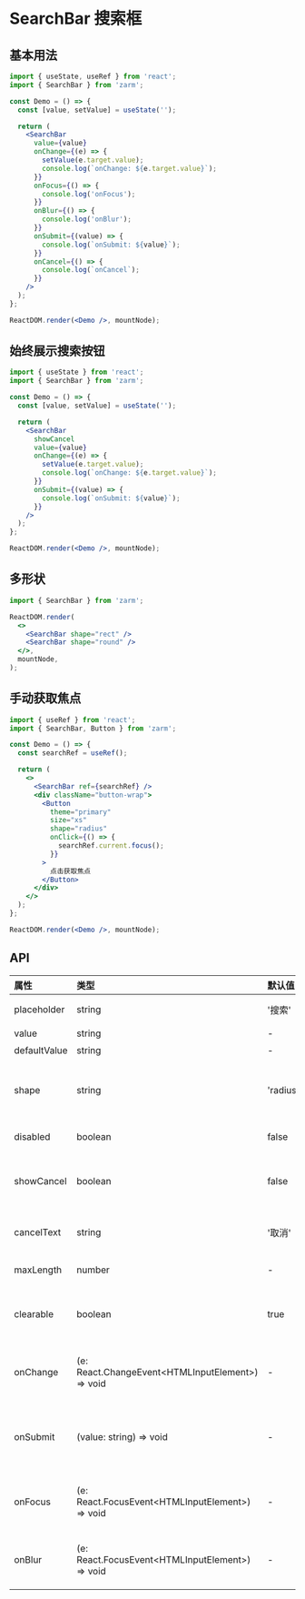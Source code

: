 # SearchBar 搜索框

## 基本用法

```jsx
import { useState, useRef } from 'react';
import { SearchBar } from 'zarm';

const Demo = () => {
  const [value, setValue] = useState('');

  return (
    <SearchBar
      value={value}
      onChange={(e) => {
        setValue(e.target.value);
        console.log(`onChange: ${e.target.value}`);
      }}
      onFocus={() => {
        console.log('onFocus');
      }}
      onBlur={() => {
        console.log('onBlur');
      }}
      onSubmit={(value) => {
        console.log(`onSubmit: ${value}`);
      }}
      onCancel={() => {
        console.log(`onCancel`);
      }}
    />
  );
};

ReactDOM.render(<Demo />, mountNode);
```

## 始终展示搜索按钮

```jsx
import { useState } from 'react';
import { SearchBar } from 'zarm';

const Demo = () => {
  const [value, setValue] = useState('');

  return (
    <SearchBar
      showCancel
      value={value}
      onChange={(e) => {
        setValue(e.target.value);
        console.log(`onChange: ${e.target.value}`);
      }}
      onSubmit={(value) => {
        console.log(`onSubmit: ${value}`);
      }}
    />
  );
};

ReactDOM.render(<Demo />, mountNode);
```

## 多形状

```jsx
import { SearchBar } from 'zarm';

ReactDOM.render(
  <>
    <SearchBar shape="rect" />
    <SearchBar shape="round" />
  </>,
  mountNode,
);
```

## 手动获取焦点

```jsx
import { useRef } from 'react';
import { SearchBar, Button } from 'zarm';

const Demo = () => {
  const searchRef = useRef();

  return (
    <>
      <SearchBar ref={searchRef} />
      <div className="button-wrap">
        <Button
          theme="primary"
          size="xs"
          shape="radius"
          onClick={() => {
            searchRef.current.focus();
          }}
        >
          点击获取焦点
        </Button>
      </div>
    </>
  );
};

ReactDOM.render(<Demo />, mountNode);
```

## API

| 属性         | 类型                                               | 默认值   | 说明                                   |
| :----------- | :------------------------------------------------- | :------- | :------------------------------------- |
| placeholder  | string                                             | '搜索'   | 输入框占位符                           |
| value        | string                                             | -        | 值                                     |
| defaultValue | string                                             | -        | 初始值                                 |
| shape        | string                                             | 'radius' | 形状，可选值 `rect`, `radius`, `round` |
| disabled     | boolean                                            | false    | 是否禁用                               |
| showCancel   | boolean                                            | false    | 是否一直展示取消按钮                   |
| cancelText   | string                                             | '取消'   | 取消按钮显示的内容                     |
| maxLength    | number                                             | -        | 输入字数上限                           |
| clearable    | boolean                                            | true     | 是否提供清空输入框功能                 |
| onChange     | (e: React.ChangeEvent\<HTMLInputElement\>) => void | -        | 值变化时触发的回调函数                 |
| onSubmit     | (value: string) => void                            | -        | 输入框回车时触发的回调函数             |
| onFocus      | (e: React.FocusEvent\<HTMLInputElement\>) => void  | -        | 获取焦点时触发的回调函数               |
| onBlur       | (e: React.FocusEvent\<HTMLInputElement\>) => void  | -        | 失去焦点时触发的回调函数               |
